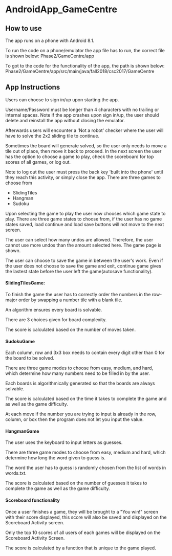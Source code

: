 # AndroidApp_GameCentre

## How to use
The app runs on a phone with Android 8.1.

To run the code on a phone/emulator the app file has to run, the correct file is shown below:
Phase2/GameCentre/app

To got to the code for the functionality of the app, the path is shown below: 
Phase2/GameCentre/app/src/main/java/fall2018/csc2017/GameCentre



## App Instructions

Users can choose to sign in/up upon starting the app.

Username/Password must be longer than 4 characters with no trailing or internal spaces.
Note if the app crashes upon sign in/up, the user should delete and reinstall the app without closing the emulator.

Afterwards users will encounter a 'Not a robot' checker where the user will have to solve the 2x2 sliding tile to continue.

Sometimes the board will generate solved, so the user only needs to move a tile out of place, then move it back to proceed.
In the next screen the user has the option to choose a game to play, check the scoreboard for top scores of all games, or log out.

Note to log out the user must press the back key 'built into the phone' until they reach this activity, or simply close the app.
There are three games to choose from

 * SlidingTiles
 * Hangman
 * Sudoku

Upon selecting the game to play the user now chooses which game state to play. There are three game states to choose from, if the user has no game states saved, load continue and load save buttons will not move to the next screen.

The user can select how many undos are allowed. Therefore, the user cannot use more undos than the amount selected here.
The game page is shown.

The user can choose to save the game in between the user's work.
Even if the user does not choose to save the game and exit, continue game gives the lastest state before the user left the game(autosave functionality).


#### SlidingTilesGame:
To finish the game the user has to correctly order the numbers in the row-major order by swapping a number tile with a blank tile.

An algorithm ensures every board is solvable.

There are 3 choices given for board complexity.

The score is calculated based on the number of moves taken.


#### SudokuGame
Each column, row and 3x3 box needs to contain every digit other than 0 for the board to be solved.

There are three game modes to choose from easy, medium, and hard, which determine how many numbers need to be filled in by the user.

Each boards is algorithmically generated so that the boards are always solvable.

The score is calculated based on the time it takes to complete the game and as well as the game difficulty.

At each move if the number you are trying to input is already in the row, column, or box then the program does not let you input the value.


#### HangmanGame
The user uses the keyboard to input letters as guesses.

There are three game modes to choose from easy, medium and hard, which determine how long the word given to guess is.

The word the user has to guess is randomly chosen from the list of words in words.txt.

The score is calculated based on the number of guesses it takes to complete the game as well as the game difficulty.


#### Scoreboard functionality
Once a user finishes a game, they will be brought to a "You win!" screen with their score displayed, this score will also be
saved and displayed on the Scoreboard Activity screen.

Only the top 10 scores of all users of each games will be displayed on the Scoreboard Activity Screen.

The score is calculated by a function that is unique to the game played.
